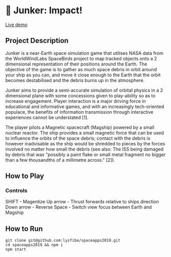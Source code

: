 # 🚀 Junker: Impact!

[Live demo](junker.lysfibe.co.uk)

## Project Description

Junker is a near-Earth space simulation game that utilises NASA data from the WorldWindLabs SpaceBirds project to map tracked objects onto a 2 dimensional representation of their positions around the Earth. The objective of the game is to gather as much space debris in orbit around your ship as you can, and move it close enough to the Earth that the orbit becomes destabilised and the debris burns up in the atmosphere.

Junker aims to provide a semi-accurate simulation of orbital physics in a 2 dimensional plane with some concessions given to play-ability so as to increase engagement. Player interaction is a major driving force in educational and informative games, and with an increasingly tech-oriented populace, the benefits of information transmission through interactive experiences cannot be understated [1].

The player pilots a Magnetic spacecraft (Magship) powered by a small nuclear reactor. The ship provides a small magnetic force that can be used to influence the orbits of the space debris; contact with the debris is however inadvisable as the ship would be shredded to pieces by the forces involved no matter how small the debris (see also: The ISS being damaged by debris that was "possibly a paint flake or small metal fragment no bigger than a few thousandths of a millimetre across." [2]).

## How to Play 

### Controls 

SHIFT - Magentize
Up arrow - Thrust forwards relative to ships direction
Down arrow - Reverse
Space - Switch view focus between Earth and Magship

## How to Run

```
git clone git@github.com:lysfibe/spaceapps2019.git
cd spaceapps2019 && npm i 
npm start
```
